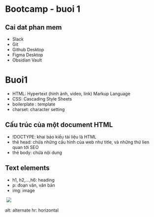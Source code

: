 # Bootcamp - buoi 1
## Cai dat phan mem
+ Slack
+ Git 
+ Github Desktop
+ Figma Desktop
+ Obsidian Vault
# Buoi1
+ HTML: Hypertext (hình ảnh, video, link) Markup Language
+ CSS: Cascading Style Sheets
+ boilerplate : template
+ charset: character setting
## Cấu trúc của một document HTML
+ !DOCTYPE: khai báo kiểu tài liệu là HTML
+ thẻ head: chứa những cấu hình của web như title, và những thứ lien quan tới SEO
+ thẻ body: chứa nội dung
## Text elements
+ h1, h2,...,h6: heading
+ p: đoạn văn, văn bản
+ img: image
<html> 
 <img src="https://kenh14cdn.com/zoom/460_289/203336854389633024/2022/7/24/photo1658681191055-16586811913482120619873.jpg"/>

alt: alternate
hr: horizontal 


